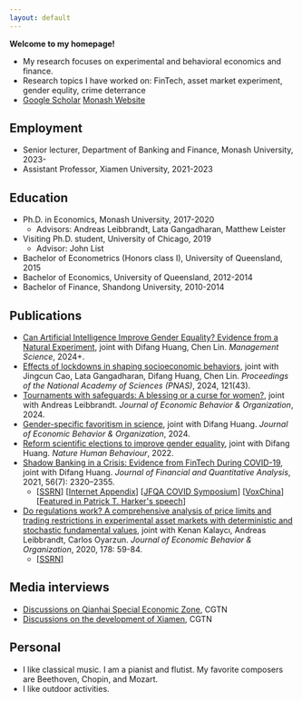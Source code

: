 ```yaml
---
layout: default
---
```


**Welcome to my homepage!** 
- My research focuses on experimental and behavioral economics and finance. 
- Research topics I have worked on: FinTech, asset market experiment, gender equlity, crime deterrance
- [Google Scholar](https://scholar.google.com/citations?user=3MKaiOcAAAAJ&hl) [Monash Website](https://research.monash.edu/en/persons/leo-bao)

## Employment
- Senior lecturer, Department of Banking and Finance, Monash University, 2023-
- Assistant Professor, Xiamen University, 2021-2023

## Education
- Ph.D. in Economics, Monash University, 2017-2020
  - Advisors: Andreas Leibbrandt, Lata Gangadharan, Matthew Leister  
- Visiting Ph.D. student, University of Chicago, 2019
  - Advisor: John List
- Bachelor of Econometrics (Honors class I), University of Queensland, 2015
- Bachelor of Economics, University of Queensland, 2012-2014
- Bachelor of Finance, Shandong University, 2010-2014


## Publications
- [Can Artificial Intelligence Improve Gender Equality? Evidence from a Natural Experiment](https://doi.org/10.1287/mnsc.2022.02787), joint with Difang Huang, Chen Lin. <i>Management Science</i>, 2024+.
- [Effects of lockdowns in shaping socioeconomic behaviors](https://www.pnas.org/doi/10.1073/pnas.2405934121), joint with Jingcun Cao, Lata Gangadharan, Difang Huang, Chen Lin. <i>Proceedings of the National Academy of Sciences (PNAS)</i>, 2024, 121(43).
- [Tournaments with safeguards: A blessing or a curse for women?](https://www.sciencedirect.com/science/article/pii/S016726812300255X?via%3Dihub), joint with Andreas Leibbrandt. <i>Journal of Economic Behavior & Organization</i>, 2024.
- [Gender-specific favoritism in science](https://www.sciencedirect.com/science/article/pii/S0167268123002445), joint with Difang Huang. <i>Journal of Economic Behavior & Organization</i>, 2024.
- [Reform scientific elections to improve gender equality](https://doi.org/10.1038/s41562-022-01322-w), joint with Difang Huang. <i>Nature Human Behaviour</i>, 2022.
- [Shadow Banking in a Crisis: Evidence from FinTech During COVID-19](https://doi.org/10.1017/S0022109021000430), joint with Difang Huang. <i>Journal of Financial and Quantitative Analysis</i>, 2021, 56(7): 2320–2355.
  - [[SSRN](https://papers.ssrn.com/sol3/papers.cfm?abstract_id=3734770)] [[Internet Appendix](https://drive.google.com/file/d/1xmnwf_dNR22ohyOeyFoZBCG_6OGv9Gvm/view?usp=sharing)] [[JFQA COVID Symposium](https://player.mediaamp.io/p/U8-EDC/x3q6FTruIMqL/embed/select/media/seU2G5zFXY7m?form=html)] [[VoxChina](http://voxchina.org/show-3-241.html)] [[Featured in Patrick T. Harker's speech](https://www.philadelphiafed.org/-/media/frbp/assets/institutional/speeches/harker/2022/08-03-22-fintech.pdf)]
- [Do regulations work? A comprehensive analysis of price limits and trading restrictions in experimental asset markets with deterministic and stochastic fundamental values](https://www.sciencedirect.com/science/article/pii/S016726812030233X), joint with Kenan Kalaycı, Andreas Leibbrandt, Carlos Oyarzun. <i>Journal of Economic Behavior & Organization</i>, 2020, 178: 59-84.
  - [[SSRN](https://papers.ssrn.com/sol3/papers.cfm?abstract_id=3916604)]


## Media interviews
- [Discussions on Qianhai Special Economic Zone](https://news.cgtn.com/news/2021-09-20/Expert-Shenzhen-s-Qianghai-offers-opportunities-for-HK-13Iyp1gpoGs/index.html), CGTN
- [Discussions on the development of Xiamen](https://m.weibo.cn/status/4716940611813977?wm=3333_2001&from=10BC293010&sourcetype=weixin), CGTN

## Personal
- I like classical music. I am a pianist and flutist. My favorite composers are Beethoven, Chopin, and Mozart.
- I like outdoor activities.
